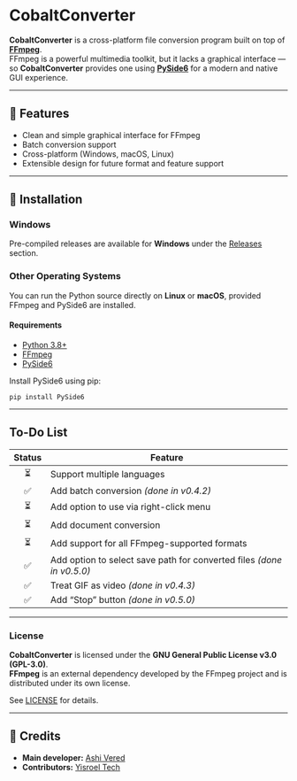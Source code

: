 # CobaltConverter

**CobaltConverter** is a cross-platform file conversion program built on top of **[FFmpeg](https://ffmpeg.org/)**.  
FFmpeg is a powerful multimedia toolkit, but it lacks a graphical interface — so **CobaltConverter** provides one using **[PySide6](https://doc.qt.io/qtforpython/)** for a modern and native GUI experience.

---

## 🚀 Features

- Clean and simple graphical interface for FFmpeg  
- Batch conversion support  
- Cross-platform (Windows, macOS, Linux)  
- Extensible design for future format and feature support  

---

## 🧩 Installation

### Windows
Pre-compiled releases are available for **Windows** under the [Releases](../../releases) section.

### Other Operating Systems
You can run the Python source directly on **Linux** or **macOS**, provided FFmpeg and PySide6 are installed.

#### Requirements
- [Python 3.8+](https://www.python.org/downloads/)
- [FFmpeg](https://ffmpeg.org/download.html)
- [PySide6](https://pypi.org/project/PySide6/)

Install PySide6 using pip:

    pip install PySide6

---

## To-Do List

| Status | Feature |
|:------:|----------|
| ⏳ | Support multiple languages |
| ✅ | Add batch conversion *(done in v0.4.2)* |
| ⏳ | Add option to use via right-click menu |
| ⏳ | Add document conversion |
| ⏳ | Add support for all FFmpeg-supported formats |
| ✅ | Add option to select save path for converted files *(done in v0.5.0)* |
| ✅ | Treat GIF as video *(done in v0.4.3)* |
| ✅ | Add “Stop” button *(done in v0.5.0)* |

---

### License

**CobaltConverter** is licensed under the **GNU General Public License v3.0 (GPL-3.0)**.  
**FFmpeg** is an external dependency developed by the FFmpeg project and is distributed under its own license.

See [LICENSE](LICENSE) for details.

---

## 💬 Credits

- **Main developer:** [Ashi Vered](https://github.com/AshiVered)  
- **Contributors:** [Yisroel Tech](https://github.com/YisroelTech)
